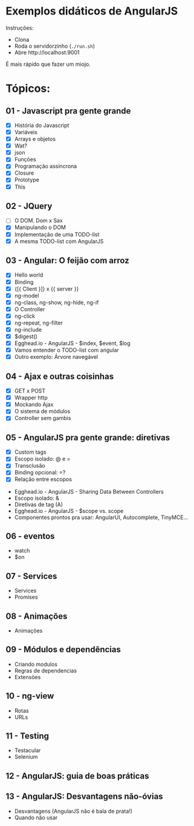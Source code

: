 # Exemplos didáticos de AngularJS

Instruções:

* Clona
* Roda o servidorzinho (`./run.sh`)
* Abre http://localhost:9001

É mais rápido que fazer um miojo.

# Tópicos:

## 01 - Javascript pra gente grande

- [x] História do Javascript
- [x] Variáveis
- [x] Arrays e objetos
- [x] Wat?
- [x] json
- [x] Funções
- [x] Programação assíncrona
- [x] Closure
- [x] Prototype
- [x] This

## 02 - JQuery

- [ ] O DOM. Dom x Sax
- [x] Manipulando o DOM
- [x] Implementação de uma TODO-list
- [x] A mesma TODO-list com AngularJS

## 03 - Angular: O feijão com arroz

- [x] Hello world
- [x] Binding
- [x] {[{ Client }]} x {{ server }}
- [x] ng-model
- [x] ng-class, ng-show, ng-hide, ng-if
- [x] O Controller
- [x] ng-click
- [x] ng-repeat, ng-filter
- [x] ng-include
- [x] $digest()
- [x] Egghead.io - AngularJS - $index, $event, $log
- [x] Vamos entender o TODO-list com angular
- [x] Outro exemplo: Árvore navegável

## 04 - Ajax e outras coisinhas

- [x] GET x POST
- [x] Wrapper http
- [x] Mockando Ajax
- [x] O sistema de módulos
- [x] Controller sem gambis

## 05 - AngularJS pra gente grande: diretivas

- [x] Custom tags
- [x] Escopo isolado: @ e =
- [x] Transclusão
- [x] Binding opcional: =?
- [x] Relação entre escopos
- Egghead.io - AngularJS - Sharing Data Between Controllers
- Escopo isolado: &
- Diretivas de tag (A)
- Egghead.io - AngularJS - $scope vs. scope
- Componentes prontos pra usar: AngularUI, Autocomplete, TinyMCE...

## 06 - eventos

* watch
* $on

## 07 - Services
* Services
* Promises

## 08 - Animações
* Animações

## 09 - Módulos e dependências

* Criando modulos
* Regras de dependencias
* Extensões

## 10 - ng-view
* Rotas
* URLs

## 11 - Testing
* Testacular
* Selenium

## 12 - AngularJS: guia de boas práticas

## 13 - AngularJS: Desvantagens não-óvias

* Desvantagens (AngularJS não é bala de prata!)
* Quando não usar
